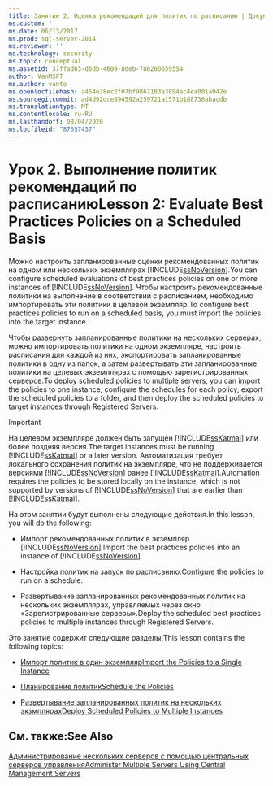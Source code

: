 ```yaml
---
title: Занятие 2. Оценка рекомендаций для политик по расписанию | Документация Майкрософт
ms.custom: ''
ms.date: 06/13/2017
ms.prod: sql-server-2014
ms.reviewer: ''
ms.technology: security
ms.topic: conceptual
ms.assetid: 37ffad63-d6db-4609-8deb-786200659554
author: VanMSFT
ms.author: vanto
ms.openlocfilehash: a454e38ec2f07bf9867183a3894ac4ea001a942e
ms.sourcegitcommit: ad4d92dce894592a259721a1571b1d8736abacdb
ms.translationtype: MT
ms.contentlocale: ru-RU
ms.lasthandoff: 08/04/2020
ms.locfileid: "87657437"
---
```

# <a name="lesson-2-evaluate-best-practices-policies-on-a-scheduled-basis"></a><span data-ttu-id="2490f-102">Урок 2. Выполнение политик рекомендаций по расписанию</span><span class="sxs-lookup"><span data-stu-id="2490f-102">Lesson 2: Evaluate Best Practices Policies on a Scheduled Basis</span></span>
  <span data-ttu-id="2490f-103">Можно настроить запланированные оценки рекомендованных политик на одном или нескольких экземплярах [!INCLUDE[ssNoVersion](../includes/ssnoversion-md.md)].</span><span class="sxs-lookup"><span data-stu-id="2490f-103">You can configure scheduled evaluations of best practices policies on one or more instances of [!INCLUDE[ssNoVersion](../includes/ssnoversion-md.md)].</span></span> <span data-ttu-id="2490f-104">Чтобы настроить рекомендованные политики на выполнение в соответствии с расписанием, необходимо импортировать эти политики в целевой экземпляр.</span><span class="sxs-lookup"><span data-stu-id="2490f-104">To configure best practices policies to run on a scheduled basis, you must import the policies into the target instance.</span></span>  
  
 <span data-ttu-id="2490f-105">Чтобы развернуть запланированные политики на нескольких серверах, можно импортировать политики на одном экземпляре, настроить расписания для каждой из них, экспортировать запланированные политики в одну из папок, а затем развертывать эти запланированные политики на целевых экземплярах с помощью зарегистрированных серверов.</span><span class="sxs-lookup"><span data-stu-id="2490f-105">To deploy scheduled policies to multiple servers, you can import the policies to one instance, configure the schedules for each policy, export the scheduled policies to a folder, and then deploy the scheduled policies to target instances through Registered Servers.</span></span>  
  
> [!IMPORTANT]  
>  <span data-ttu-id="2490f-106">На целевом экземпляре должен быть запущен [!INCLUDE[ssKatmai](../includes/sskatmai-md.md)] или более поздняя версия.</span><span class="sxs-lookup"><span data-stu-id="2490f-106">The target instances must be running [!INCLUDE[ssKatmai](../includes/sskatmai-md.md)] or a later version.</span></span> <span data-ttu-id="2490f-107">Автоматизация требует локального сохранения политик на экземпляре, что не поддерживается версиями [!INCLUDE[ssNoVersion](../includes/ssnoversion-md.md)] ранее [!INCLUDE[ssKatmai](../includes/sskatmai-md.md)].</span><span class="sxs-lookup"><span data-stu-id="2490f-107">Automation requires the policies to be stored locally on the instance, which is not supported by versions of [!INCLUDE[ssNoVersion](../includes/ssnoversion-md.md)] that are earlier than [!INCLUDE[ssKatmai](../includes/sskatmai-md.md)].</span></span>  
  
 <span data-ttu-id="2490f-108">На этом занятии будут выполнены следующие действия.</span><span class="sxs-lookup"><span data-stu-id="2490f-108">In this lesson, you will do the following:</span></span>  
  
-   <span data-ttu-id="2490f-109">Импорт рекомендованных политик в экземпляр [!INCLUDE[ssNoVersion](../includes/ssnoversion-md.md)].</span><span class="sxs-lookup"><span data-stu-id="2490f-109">Import the best practices policies into an instance of [!INCLUDE[ssNoVersion](../includes/ssnoversion-md.md)].</span></span>  
  
-   <span data-ttu-id="2490f-110">Настройка политик на запуск по расписанию.</span><span class="sxs-lookup"><span data-stu-id="2490f-110">Configure the policies to run on a schedule.</span></span>  
  
-   <span data-ttu-id="2490f-111">Развертывание запланированных рекомендованных политик на нескольких экземплярах, управляемых через окно «Зарегистрированные серверы».</span><span class="sxs-lookup"><span data-stu-id="2490f-111">Deploy the scheduled best practices policies to multiple instances through Registered Servers.</span></span>  
  
 <span data-ttu-id="2490f-112">Это занятие содержит следующие разделы:</span><span class="sxs-lookup"><span data-stu-id="2490f-112">This lesson contains the following topics:</span></span>  
  
-   [<span data-ttu-id="2490f-113">Импорт политик в один экземпляр</span><span class="sxs-lookup"><span data-stu-id="2490f-113">Import the Policies to a Single Instance</span></span>](../../2014/tutorials/import-the-policies-to-a-single-instance.md)  
  
-   [<span data-ttu-id="2490f-114">Планирование политик</span><span class="sxs-lookup"><span data-stu-id="2490f-114">Schedule the Policies</span></span>](../../2014/tutorials/schedule-the-policies.md)  
  
-   [<span data-ttu-id="2490f-115">Развертывание запланированных политик на нескольких экзмплярах</span><span class="sxs-lookup"><span data-stu-id="2490f-115">Deploy Scheduled Policies to Multiple Instances</span></span>](../../2014/tutorials/deploy-scheduled-policies-to-multiple-instances.md)  
  
## <a name="see-also"></a><span data-ttu-id="2490f-116">См. также:</span><span class="sxs-lookup"><span data-stu-id="2490f-116">See Also</span></span>  
 [<span data-ttu-id="2490f-117">Администрирование нескольких серверов с помощью центральных серверов управления</span><span class="sxs-lookup"><span data-stu-id="2490f-117">Administer Multiple Servers Using Central Management Servers</span></span>](../relational-databases/administer-multiple-servers-using-central-management-servers.md)  
  
  
